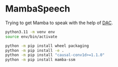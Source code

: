 # MambaSpeech

Trying to get Mamba to speak with the help of [DAC](https://github.com/descriptinc/descript-audio-codec).

```sh
python3.11 -m venv env
source env/bin/activate

python -m pip install wheel packaging
python -m pip install -e .
python -m pip install "causal-conv1d>=1.1.0"
python -m pip install mamba-ssm
```

